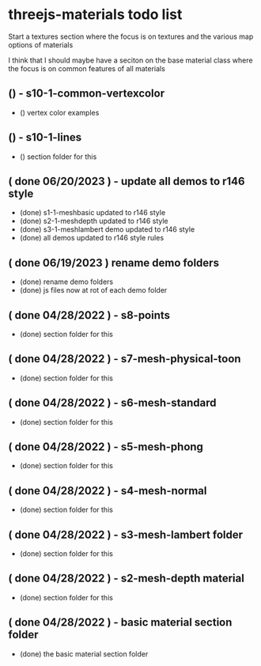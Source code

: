 # threejs-materials todo list

<!-- TEXTURES SECTION -->

Start a textures section where the focus is on textures and the various map options of materials

<!-- BASE MATERIAL SECTION -->

I think that I should maybe have a seciton on the base material class where the focus is on common features of all materials

## () - s10-1-common-vertexcolor
* () vertex color examples

<!-- LINES SECTION-->

## () - s10-1-lines
* () section folder for this

<!-- DONE -->

## ( done 06/20/2023 ) - update all demos to r146 style
* (done) s1-1-meshbasic updated to r146 style
* (done) s2-1-meshdepth updated to r146 style
* (done) s3-1-meshlambert demo updated to r146 style
* (done) all demos updated to r146 style rules

## ( done 06/19/2023 ) rename demo folders
* (done) rename demo folders
* (done) js files now at rot of each demo folder

## ( done 04/28/2022 ) - s8-points
* (done) section folder for this

## ( done 04/28/2022 ) - s7-mesh-physical-toon
* (done) section folder for this

## ( done 04/28/2022 ) - s6-mesh-standard
* (done) section folder for this

## ( done 04/28/2022 ) - s5-mesh-phong
* (done) section folder for this

## ( done 04/28/2022 ) - s4-mesh-normal
* (done) section folder for this

## ( done 04/28/2022 ) - s3-mesh-lambert folder
* (done) section folder for this

## ( done 04/28/2022 ) - s2-mesh-depth material
* (done) section folder for this

## ( done 04/28/2022 ) - basic material section folder
* (done) the basic material section folder